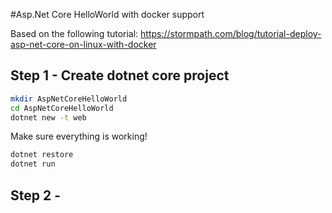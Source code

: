 #Asp.Net Core HelloWorld with docker support

Based on the following tutorial: https://stormpath.com/blog/tutorial-deploy-asp-net-core-on-linux-with-docker

## Step 1 - Create dotnet core project
```BASH
mkdir AspNetCoreHelloWorld
cd AspNetCoreHelloWorld
dotnet new -t web
```

Make sure everything is working!
```BASH
dotnet restore
dotnet run
```

## Step 2 - 